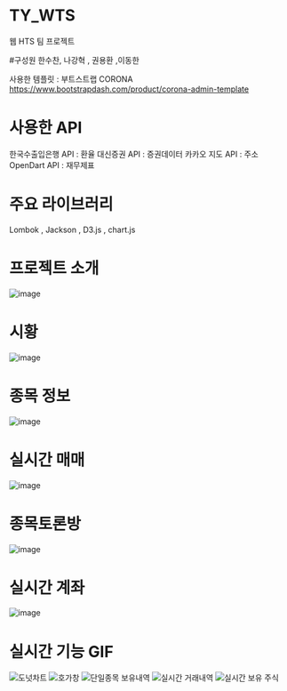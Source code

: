 # TY_WTS
웹 HTS 팀 프로젝트 

#구성원
한수찬, 나강혁 , 권용환 ,이동한

사용한 템플릿 : 부트스트랩 CORONA
https://www.bootstrapdash.com/product/corona-admin-template

# 사용한 API
  한국수출입은행 API  : 환율
  대신증권 API : 증권데이터
  카카오 지도 API : 주소
  OpenDart API : 재무제표
  
# 주요 라이브러리
  Lombok , Jackson , D3.js , chart.js 
# 프로젝트 소개
![image](https://github.com/HanSuChan/TY_WTS/assets/83399952/654c5395-2524-41f2-89c3-9291614e385d)

# 시황
![image](https://github.com/HanSuChan/TY_WTS/assets/83399952/5a931b9c-afa5-4a25-bab3-508cbba2041d)

# 종목 정보
![image](https://github.com/HanSuChan/TY_WTS/assets/83399952/cca49dcc-40e4-4f3e-87cc-8e976e3c9a68)

# 실시간 매매
![image](https://github.com/HanSuChan/TY_WTS/assets/83399952/fe47a299-f3e6-4e00-ba38-5c3c6c5b62f0)

# 종목토론방
![image](https://github.com/HanSuChan/TY_WTS/assets/83399952/589732ee-afa2-466d-a4d2-ad99bf8ed008)

# 실시간 계좌
![image](https://github.com/HanSuChan/TY_WTS/assets/83399952/26c9adb5-58b1-4d34-8c8e-90abf48e8d89)

# 실시간 기능 GIF
![도넛차트](https://github.com/HanSuChan/TY_WTS/assets/83399952/f6182db9-7976-4e8e-937c-bfc4d5041ae0)
![호가창](https://github.com/HanSuChan/TY_WTS/assets/83399952/66b21a6f-d204-4626-a83d-a12154b2abac)
![단일종목 보유내역](https://github.com/HanSuChan/TY_WTS/assets/83399952/9ed18ce0-bd59-40ad-81d5-2e1f2b86d6a4)
![실시간 거래내역](https://github.com/HanSuChan/TY_WTS/assets/83399952/a1bf2b00-d43a-4a24-a39f-0a8ee690a211)
![실시간 보유 주식](https://github.com/HanSuChan/TY_WTS/assets/83399952/1c208140-7102-4d56-b873-d593e686729a)



